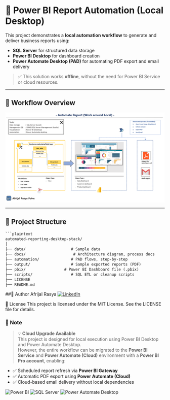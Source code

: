 # 🧾 Power BI Report Automation (Local Desktop)

This project demonstrates a **local automation workflow** to generate and deliver business reports using:
- **SQL Server** for structured data storage
- **Power BI Desktop** for dashboard creation
- **Power Automate Desktop (PAD)** for automating PDF export and email delivery

> ✅ This solution works **offline**, without the need for Power BI Service or cloud resources.

---

## 🧭 Workflow Overview

![Workflow Diagram](docs/Arsitektur-Project.png)

---

## 📁 Project Structure

    ```plaintext
    automated-reporting-desktop-stack/
    │
    ├── data/                    # Sample data
    ├── docs/                     # Architecture diagram, process docs
    ├── automation/              # PAD flows, step-by-step
    ├── output/                  # Sample exported reports (PDF)
    ├── pbix/                 # Power BI Dashboard file (.pbix)
    ├── scripts/                 # SQL ETL or cleanup scripts
    ├── LICENSE
    ├── README.md
 

##🧠 Author
Afrijal Rasya
[![LinkedIn](https://img.shields.io/badge/LinkedIn-Connect-blue?logo=linkedin)](https://www.linkedin.com/in/afrijalrasyaputra)

📄 License
This project is licensed under the MIT License. See the LICENSE file for details.

### 📌 Note

> 💡 **Cloud Upgrade Available**  
This project is designed for local execution using Power BI Desktop and Power Automate Desktop.  
However, the entire workflow can be migrated to the **Power BI Service** and **Power Automate (Cloud)** environment with a **Power BI Pro account**, enabling:

- ✅ Scheduled report refresh via **Power BI Gateway**
- ✅ Automatic PDF export using **Power Automate (Cloud)**
- ✅ Cloud-based email delivery without local dependencies


![Power BI](https://img.shields.io/badge/tool-PowerBI-yellow)
![SQL Server](https://img.shields.io/badge/database-SQL--Server-blue)
![Power Automate Desktop](https://img.shields.io/badge/automation-PAD-lightgrey)
